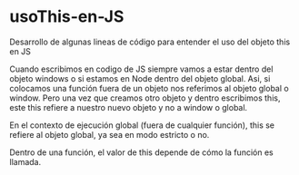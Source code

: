 # usoThis-en-JS
Desarrollo de algunas lineas de código para entender el uso del objeto this en JS


Cuando escribimos en codigo de JS siempre vamos a estar dentro del objeto windows o si estamos en Node dentro del objeto global. Asi, si colocamos una función fuera de un objeto
nos referimos al objeto global o window. Pero una vez que creamos otro objeto y dentro escribimos this, este this refiere a nuestro nuevo objeto y no a window o global.

En el contexto de ejecución global (fuera de cualquier función), this se refiere al objeto global, ya sea en modo estricto o no.

Dentro de una función, el valor de this depende de cómo la función es llamada.

